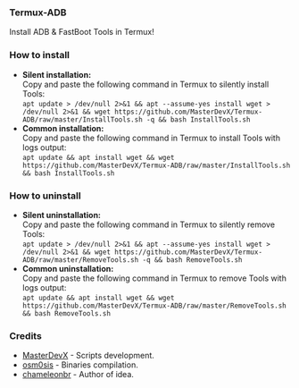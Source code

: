 ### Termux-ADB
Install ADB &amp; FastBoot Tools in Termux!
### How to install
- <b>Silent installation:</b></br>
Copy and paste the following command in Termux to silently install Tools:<br/>
```apt update > /dev/null 2>&1 && apt --assume-yes install wget > /dev/null 2>&1 && wget https://github.com/MasterDevX/Termux-ADB/raw/master/InstallTools.sh -q && bash InstallTools.sh```<br/>
- <b>Common installation:</b><br/>
Copy and paste the following command in Termux to install Tools with logs output:<br/>
```apt update && apt install wget && wget https://github.com/MasterDevX/Termux-ADB/raw/master/InstallTools.sh && bash InstallTools.sh```<br/>
### How to uninstall
- <b>Silent uninstallation:</b></br>
Copy and paste the following command in Termux to silently remove Tools:<br/>
```apt update > /dev/null 2>&1 && apt --assume-yes install wget > /dev/null 2>&1 && wget https://github.com/MasterDevX/Termux-ADB/raw/master/RemoveTools.sh -q && bash RemoveTools.sh```<br/>
- <b>Common uninstallation:</b><br/>
Copy and paste the following command in Termux to remove Tools with logs output:<br/>
```apt update && apt install wget && wget https://github.com/MasterDevX/Termux-ADB/raw/master/RemoveTools.sh && bash RemoveTools.sh```<br/>
### Credits
- <a href="https://github.com/MasterDevX">MasterDevX</a> - Scripts development.
- <a href="https://github.com/osm0sis">osm0sis</a> - Binaries compilation.
- <a href="https://github.com/chameleonbr">chameleonbr</a> - Author of idea.
